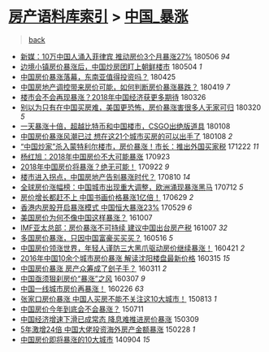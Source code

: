 [房产语料库索引](../../README.md)  > [中国_暴涨](中国_暴涨.md)
====
> [back](../README.md)

- [新媒：10万中国人涌入菲律宾 推动房价3个月暴涨27%](http://jkwz.applinzi.com/ittc/7099923685534336011.html#%E6%96%B0%E5%AA%92%EF%BC%9A10%E4%B8%87%E4%B8%AD%E5%9B%BD%E4%BA%BA%E6%B6%8C%E5%85%A5%E8%8F%B2%E5%BE%8B%E5%AE%BE+%E6%8E%A8%E5%8A%A8%E6%88%BF%E4%BB%B73%E4%B8%AA%E6%9C%88%E6%9A%B4%E6%B6%A827%25) 180506 *94* 
- [边境小镇房价暴涨后，中国炒房团盯上朝鲜楼市](http://jkwz.applinzi.com/ittc/7099245868463162375.html#%E8%BE%B9%E5%A2%83%E5%B0%8F%E9%95%87%E6%88%BF%E4%BB%B7%E6%9A%B4%E6%B6%A8%E5%90%8E%EF%BC%8C%E4%B8%AD%E5%9B%BD%E7%82%92%E6%88%BF%E5%9B%A2%E7%9B%AF%E4%B8%8A%E6%9C%9D%E9%B2%9C%E6%A5%BC%E5%B8%82) 180504 *1* 
- [中国房价暴涨落幕，东南亚值得投资吗？](http://jkwz.applinzi.com/ittc/7095868518425953290.html#%E4%B8%AD%E5%9B%BD%E6%88%BF%E4%BB%B7%E6%9A%B4%E6%B6%A8%E8%90%BD%E5%B9%95%EF%BC%8C%E4%B8%9C%E5%8D%97%E4%BA%9A%E5%80%BC%E5%BE%97%E6%8A%95%E8%B5%84%E5%90%97%EF%BC%9F) 180425  
- [中国房地产调控带来房价可能，如何判断房价暴涨暴跌？](http://jkwz.applinzi.com/ittc/7093819440821175312.html#%E4%B8%AD%E5%9B%BD%E6%88%BF%E5%9C%B0%E4%BA%A7%E8%B0%83%E6%8E%A7%E5%B8%A6%E6%9D%A5%E6%88%BF%E4%BB%B7%E5%8F%AF%E8%83%BD%EF%BC%8C%E5%A6%82%E4%BD%95%E5%88%A4%E6%96%AD%E6%88%BF%E4%BB%B7%E6%9A%B4%E6%B6%A8%E6%9A%B4%E8%B7%8C%EF%BC%9F) 180419 *7* 
- [楼市会不会再现暴涨？2018年中国经济获更多期待](http://jkwz.applinzi.com/ittc/7084695630356415505.html#%E6%A5%BC%E5%B8%82%E4%BC%9A%E4%B8%8D%E4%BC%9A%E5%86%8D%E7%8E%B0%E6%9A%B4%E6%B6%A8%EF%BC%9F2018%E5%B9%B4%E4%B8%AD%E5%9B%BD%E7%BB%8F%E6%B5%8E%E8%8E%B7%E6%9B%B4%E5%A4%9A%E6%9C%9F%E5%BE%85) 180326  
- [别以为只有在中国买房难，美国更恐怖，房价暴涨害很多人无家可归](http://jkwz.applinzi.com/ittc/7082511174363251718.html#%E5%88%AB%E4%BB%A5%E4%B8%BA%E5%8F%AA%E6%9C%89%E5%9C%A8%E4%B8%AD%E5%9B%BD%E4%B9%B0%E6%88%BF%E9%9A%BE%EF%BC%8C%E7%BE%8E%E5%9B%BD%E6%9B%B4%E6%81%90%E6%80%96%EF%BC%8C%E6%88%BF%E4%BB%B7%E6%9A%B4%E6%B6%A8%E5%AE%B3%E5%BE%88%E5%A4%9A%E4%BA%BA%E6%97%A0%E5%AE%B6%E5%8F%AF%E5%BD%92) 180320 *5* 
- [一天暴涨十倍，超越比特币和中国楼市，CSGO出绝版道具](http://jkwz.applinzi.com/ittc/7056282093787546641.html#%E4%B8%80%E5%A4%A9%E6%9A%B4%E6%B6%A8%E5%8D%81%E5%80%8D%EF%BC%8C%E8%B6%85%E8%B6%8A%E6%AF%94%E7%89%B9%E5%B8%81%E5%92%8C%E4%B8%AD%E5%9B%BD%E6%A5%BC%E5%B8%82%EF%BC%8CCSGO%E5%87%BA%E7%BB%9D%E7%89%88%E9%81%93%E5%85%B7) 180108  
- [中国房价暴涨风潮已过 想在这21个城市买房的可以出手了](http://jkwz.applinzi.com/ittc/7056148219782759431.html#%E4%B8%AD%E5%9B%BD%E6%88%BF%E4%BB%B7%E6%9A%B4%E6%B6%A8%E9%A3%8E%E6%BD%AE%E5%B7%B2%E8%BF%87+%E6%83%B3%E5%9C%A8%E8%BF%9921%E4%B8%AA%E5%9F%8E%E5%B8%82%E4%B9%B0%E6%88%BF%E7%9A%84%E5%8F%AF%E4%BB%A5%E5%87%BA%E6%89%8B%E4%BA%86) 180108 *2* 
- [“中国炒家”杀入蒙特利尔楼市，房价暴涨！市长：推出外国买家税](http://jkwz.applinzi.com/ittc/7049877218191213584.html#%E2%80%9C%E4%B8%AD%E5%9B%BD%E7%82%92%E5%AE%B6%E2%80%9D%E6%9D%80%E5%85%A5%E8%92%99%E7%89%B9%E5%88%A9%E5%B0%94%E6%A5%BC%E5%B8%82%EF%BC%8C%E6%88%BF%E4%BB%B7%E6%9A%B4%E6%B6%A8%EF%BC%81%E5%B8%82%E9%95%BF%EF%BC%9A%E6%8E%A8%E5%87%BA%E5%A4%96%E5%9B%BD%E4%B9%B0%E5%AE%B6%E7%A8%8E) 171222 *11* 
- [杨红旭：2018年中国房价不大可能暴涨](http://jkwz.applinzi.com/ittc/7016373974093792272.html#%E6%9D%A8%E7%BA%A2%E6%97%AD%EF%BC%9A2018%E5%B9%B4%E4%B8%AD%E5%9B%BD%E6%88%BF%E4%BB%B7%E4%B8%8D%E5%A4%A7%E5%8F%AF%E8%83%BD%E6%9A%B4%E6%B6%A8) 170923  
- [2018年中国房价将暴涨？绝无可能！](http://jkwz.applinzi.com/ittc/7016049598773330961.html#2018%E5%B9%B4%E4%B8%AD%E5%9B%BD%E6%88%BF%E4%BB%B7%E5%B0%86%E6%9A%B4%E6%B6%A8%EF%BC%9F%E7%BB%9D%E6%97%A0%E5%8F%AF%E8%83%BD%EF%BC%81) 170922 *9* 
- [楼市进入拐点，中国房地产告别暴涨时代？](http://jkwz.applinzi.com/ittc/7000245457950082064.html#%E6%A5%BC%E5%B8%82%E8%BF%9B%E5%85%A5%E6%8B%90%E7%82%B9%EF%BC%8C%E4%B8%AD%E5%9B%BD%E6%88%BF%E5%9C%B0%E4%BA%A7%E5%91%8A%E5%88%AB%E6%9A%B4%E6%B6%A8%E6%97%B6%E4%BB%A3%EF%BC%9F) 170810 *14* 
- [全球房价涨幅榜：中国城市出现重大调整，欧洲涌现暴涨黑马](http://jkwz.applinzi.com/ittc/6989345072171451408.html#%E5%85%A8%E7%90%83%E6%88%BF%E4%BB%B7%E6%B6%A8%E5%B9%85%E6%A6%9C%EF%BC%9A%E4%B8%AD%E5%9B%BD%E5%9F%8E%E5%B8%82%E5%87%BA%E7%8E%B0%E9%87%8D%E5%A4%A7%E8%B0%83%E6%95%B4%EF%BC%8C%E6%AC%A7%E6%B4%B2%E6%B6%8C%E7%8E%B0%E6%9A%B4%E6%B6%A8%E9%BB%91%E9%A9%AC) 170712 *5* 
- [房价增长都赶不上 中国书画价格暴涨1亿倍！](http://jkwz.applinzi.com/ittc/6984632125847241733.html#%E6%88%BF%E4%BB%B7%E5%A2%9E%E9%95%BF%E9%83%BD%E8%B5%B6%E4%B8%8D%E4%B8%8A+%E4%B8%AD%E5%9B%BD%E4%B9%A6%E7%94%BB%E4%BB%B7%E6%A0%BC%E6%9A%B4%E6%B6%A81%E4%BA%BF%E5%80%8D%EF%BC%81) 170629 *2* 
- [香港内房股开启暴涨模式 中国恒大暴涨23%](http://jkwz.applinzi.com/ittc/6973135478642443268.html#%E9%A6%99%E6%B8%AF%E5%86%85%E6%88%BF%E8%82%A1%E5%BC%80%E5%90%AF%E6%9A%B4%E6%B6%A8%E6%A8%A1%E5%BC%8F+%E4%B8%AD%E5%9B%BD%E6%81%92%E5%A4%A7%E6%9A%B4%E6%B6%A823%25) 170529 *6* 
- [美国房价为何不像中国这样暴涨？](http://jkwz.applinzi.com/ittc/6886375978707715077.html#%E7%BE%8E%E5%9B%BD%E6%88%BF%E4%BB%B7%E4%B8%BA%E4%BD%95%E4%B8%8D%E5%83%8F%E4%B8%AD%E5%9B%BD%E8%BF%99%E6%A0%B7%E6%9A%B4%E6%B6%A8%EF%BC%9F) 161007  
- [IMF亚太总部：房价暴涨不可持续 建议中国出台房产税](http://jkwz.applinzi.com/ittc/6886184167494124549.html#IMF%E4%BA%9A%E5%A4%AA%E6%80%BB%E9%83%A8%EF%BC%9A%E6%88%BF%E4%BB%B7%E6%9A%B4%E6%B6%A8%E4%B8%8D%E5%8F%AF%E6%8C%81%E7%BB%AD+%E5%BB%BA%E8%AE%AE%E4%B8%AD%E5%9B%BD%E5%87%BA%E5%8F%B0%E6%88%BF%E4%BA%A7%E7%A8%8E) 161007 *32* 
- [多国房价暴涨，只因中国富豪买买买？](http://jkwz.applinzi.com/ittc/6832879544490787845.html#%E5%A4%9A%E5%9B%BD%E6%88%BF%E4%BB%B7%E6%9A%B4%E6%B6%A8%EF%BC%8C%E5%8F%AA%E5%9B%A0%E4%B8%AD%E5%9B%BD%E5%AF%8C%E8%B1%AA%E4%B9%B0%E4%B9%B0%E4%B9%B0%EF%BC%9F) 160516 *5* 
- [中国房价领涨世界，年轻人谨防三大黑爪驱动房价继续暴涨！](http://jkwz.applinzi.com/ittc/6823657857886979077.html#%E4%B8%AD%E5%9B%BD%E6%88%BF%E4%BB%B7%E9%A2%86%E6%B6%A8%E4%B8%96%E7%95%8C%EF%BC%8C%E5%B9%B4%E8%BD%BB%E4%BA%BA%E8%B0%A8%E9%98%B2%E4%B8%89%E5%A4%A7%E9%BB%91%E7%88%AA%E9%A9%B1%E5%8A%A8%E6%88%BF%E4%BB%B7%E7%BB%A7%E7%BB%AD%E6%9A%B4%E6%B6%A8%EF%BC%81) 160421 *2* 
- [2016年中国10余个城市房价暴涨 解读沈阳楼盘最新价格](http://jkwz.applinzi.com/ittc/6809875630346732548.html#2016%E5%B9%B4%E4%B8%AD%E5%9B%BD10%E4%BD%99%E4%B8%AA%E5%9F%8E%E5%B8%82%E6%88%BF%E4%BB%B7%E6%9A%B4%E6%B6%A8+%E8%A7%A3%E8%AF%BB%E6%B2%88%E9%98%B3%E6%A5%BC%E7%9B%98%E6%9C%80%E6%96%B0%E4%BB%B7%E6%A0%BC) 160315 *15* 
- [中国房价暴涨 房产众筹成了刽子手？](http://jkwz.applinzi.com/ittc/6808362341401887749.html#%E4%B8%AD%E5%9B%BD%E6%88%BF%E4%BB%B7%E6%9A%B4%E6%B6%A8+%E6%88%BF%E4%BA%A7%E4%BC%97%E7%AD%B9%E6%88%90%E4%BA%86%E5%88%BD%E5%AD%90%E6%89%8B%EF%BC%9F) 160311 *2* 
- [中国亟须狠刹房价“暴涨”之风](http://jkwz.applinzi.com/ittc/6806799034157106181.html#%E4%B8%AD%E5%9B%BD%E4%BA%9F%E9%A1%BB%E7%8B%A0%E5%88%B9%E6%88%BF%E4%BB%B7%E2%80%9C%E6%9A%B4%E6%B6%A8%E2%80%9D%E4%B9%8B%E9%A3%8E) 160307 *9* 
- [中国一线城市房价再暴涨！](http://jkwz.applinzi.com/ittc/6803191356239381509.html#%E4%B8%AD%E5%9B%BD%E4%B8%80%E7%BA%BF%E5%9F%8E%E5%B8%82%E6%88%BF%E4%BB%B7%E5%86%8D%E6%9A%B4%E6%B6%A8%EF%BC%81) 160226 *63* 
- [张家口房价暴涨 中国人买房不能不关注这10大城市！](http://jkwz.applinzi.com/ittc/547650615702191104.html#%E5%BC%A0%E5%AE%B6%E5%8F%A3%E6%88%BF%E4%BB%B7%E6%9A%B4%E6%B6%A8+%E4%B8%AD%E5%9B%BD%E4%BA%BA%E4%B9%B0%E6%88%BF%E4%B8%8D%E8%83%BD%E4%B8%8D%E5%85%B3%E6%B3%A8%E8%BF%9910%E5%A4%A7%E5%9F%8E%E5%B8%82%EF%BC%81) 150813 *1* 
- [中国房价今年到底会不会暴涨？](http://jkwz.applinzi.com/ittc/547650614899537187.html#%E4%B8%AD%E5%9B%BD%E6%88%BF%E4%BB%B7%E4%BB%8A%E5%B9%B4%E5%88%B0%E5%BA%95%E4%BC%9A%E4%B8%8D%E4%BC%9A%E6%9A%B4%E6%B6%A8%EF%BC%9F) 150711  
- [中国经济增速下滑已成常态 降息难推进房价暴涨](http://jkwz.applinzi.com/ittc/547650611392791742.html#%E4%B8%AD%E5%9B%BD%E7%BB%8F%E6%B5%8E%E5%A2%9E%E9%80%9F%E4%B8%8B%E6%BB%91%E5%B7%B2%E6%88%90%E5%B8%B8%E6%80%81+%E9%99%8D%E6%81%AF%E9%9A%BE%E6%8E%A8%E8%BF%9B%E6%88%BF%E4%BB%B7%E6%9A%B4%E6%B6%A8) 150309  
- [5年激增24倍 中国大佬投资海外房产金额暴涨](http://jkwz.applinzi.com/ittc/547650611396431923.html#5%E5%B9%B4%E6%BF%80%E5%A2%9E24%E5%80%8D+%E4%B8%AD%E5%9B%BD%E5%A4%A7%E4%BD%AC%E6%8A%95%E8%B5%84%E6%B5%B7%E5%A4%96%E6%88%BF%E4%BA%A7%E9%87%91%E9%A2%9D%E6%9A%B4%E6%B6%A8) 150228 *1* 
- [中国房价即将暴涨的10大城市](http://jkwz.applinzi.com/ittc/547650611375096848.html#%E4%B8%AD%E5%9B%BD%E6%88%BF%E4%BB%B7%E5%8D%B3%E5%B0%86%E6%9A%B4%E6%B6%A8%E7%9A%8410%E5%A4%A7%E5%9F%8E%E5%B8%82) 140904 *15* 
